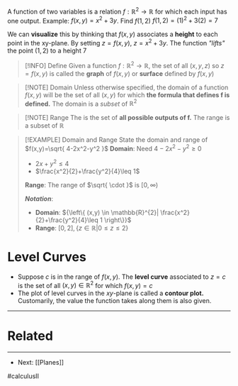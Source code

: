 A function of two variables is a relation $f:\mathbb{R}^2\to \mathbb{R}$ for which each input has one output.
	Example: $f(x,y)=x^2+3y$. Find $f(1,2)$
			$f(1,2)=(1)^2+3(2)=7$

We can **visualize** this by thinking that $f(x,y)$ associates a **height** to each point in the xy-plane. By setting $z=f(x,y),$ $z= x^2+3y$. The function *"lifts"* the point $(1,2)$ to a height $7$


> [!INFO] Define
> Given a function $f:\mathbb{R}^{2}\to \mathbb{R},$ the set of all $(x,y,z)$ so $z=f(x,y)$ is called the **graph** of $f(x,y)$ or **surface** defined by $f(x,y)$


> [!NOTE] Domain
> Unless otherwise specified, the domain of a function $f(x,y)$ will be the set of all $(x,y)$ for which **the formula that defines f is defined.** The domain is a *subset* of $\mathbb{R}^2$

> [!NOTE] Range
> The is the set of **all possible outputs of f.** The range is a subset of $\mathbb{R}$

> [!EXAMPLE] Domain and Range
> State the domain and range of $f(x,y)=\sqrt{ 4-2x^2-y^2 }$
> **Domain**: Need $4-2x^2-y^2\geq 0$
> - $2x+y^2\leq 4$
> - $\frac{x^2}{2}+\frac{y^2}{4}\leq 1$
> 
> **Range**: The range of $\sqrt{ \cdot }$ is $[0,\infty)$
> 
> ***Notation***:
> - **Domain**: ${\left\{ (x,y) \in \mathbb{R}^{2}| \frac{x^2}{2}+\frac{y^2}{4}\leq 1 \right\}}$
> - **Range**: $[0,2],\left\{ z \in \mathbb{R}|0\leq z\leq 2 \right\}$

# Level Curves
- Suppose $c$ is in the range of $f(x,y)$. The **level curve** associated to $z=c$ is the set of all $(x,y)\in \mathbb{R}^2$ for which $f(x,y)=c$
- The plot of level curves in the $xy$-plane is called a **contour plot.** Customarily, the value the function takes along them is also given.

---
# Related
---
- Next: [[Planes]]

#calculusII 
